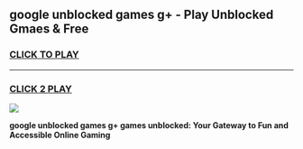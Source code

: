 
## google unblocked games g+ - Play Unblocked Gmaes & Free
<h3>
<a href="https://news.freeplayer.one?title=google_unblocked_games_g+&ref=23F">CLICK TO PLAY</a></h3>
<hr>

<h3>
<a href="https://news.freeplayer.one?title=google_unblocked_games_g+&ref=23F">CLICK 2 PLAY</a>
  
</h3>

<a href="https://news.freeplayer.one?title=google_unblocked_games_g+&ref=23F/"><img src="https://clearcache.store/games.png"></a>


**google unblocked games g+ games unblocked: Your Gateway to Fun and Accessible Online Gaming**
